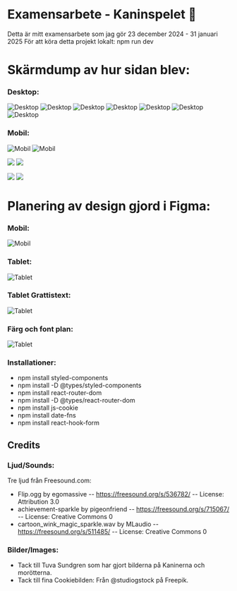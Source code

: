 # Examensarbete - Kaninspelet 🐰
Detta är mitt examensarbete som jag gör 23 december 2024 - 31 januari 2025
För att köra detta projekt lokalt: npm run dev 



# Skärmdump av hur sidan blev:


### Desktop:
![Desktop](/src/assets/img/screenshots/Finished/desktop1.png) 
![Desktop](/src/assets/img/screenshots/Finished/desktop2.png) 
![Desktop](/src/assets/img/screenshots/Finished/desktop3.png) 
![Desktop](/src/assets/img/screenshots/Finished/desktop4.png) 
![Desktop](/src/assets/img/screenshots/Finished/desktop5.png) 
![Desktop](/src/assets/img/screenshots/Finished/desktop6.png) 
![Desktop](/src/assets/img/screenshots/Finished/desktop7.png) 

### Mobil:
![Mobil](/src/assets/img/screenshots/Finished/mobile1.jpg) ![Mobil](/src/assets/img/screenshots/Finished/mobile2.jpg)

![](/src/assets/img/screenshots/Finished/mobile3.jpg) ![](/src/assets/img/screenshots/Finished/mobile4.jpg)

![](/src/assets/img/screenshots/Finished/mobile5.jpg) ![](/src/assets/img/screenshots/Finished/mobile6.jpg)


# Planering av design gjord i Figma:

### Mobil:
![Mobil](/src/assets/img/screenshots/Figma/mobile_version.png)
### Tablet:
![Tablet](/src/assets/img/screenshots/Figma/tablet_version2.png)
### Tablet Grattistext:
![Tablet](/src/assets/img/screenshots/Figma/tablet_grattis.png)
### Färg och font plan:
![Tablet](/src/assets/img/screenshots/Figma/ColorPlan.png)


### Installationer:

- npm install styled-components
- npm install -D @types/styled-components
- npm install react-router-dom
- npm install -D @types/react-router-dom
- npm install js-cookie
- npm install date-fns
- npm install react-hook-form

## Credits

### Ljud/Sounds:

Tre ljud från Freesound.com:
- Flip.ogg by egomassive -- https://freesound.org/s/536782/ -- License: Attribution 3.0
- achievement-sparkle by pigeonfriend -- https://freesound.org/s/715067/ -- License: Creative Commons 0
- cartoon_wink_magic_sparkle.wav by MLaudio -- https://freesound.org/s/511485/ -- License: Creative Commons 0

### Bilder/Images:

- Tack till Tuva Sundgren som har gjort bilderna på Kaninerna och morötterna.
- Tack till fina Cookiebilden: Från @studiogstock på Freepik.
 


